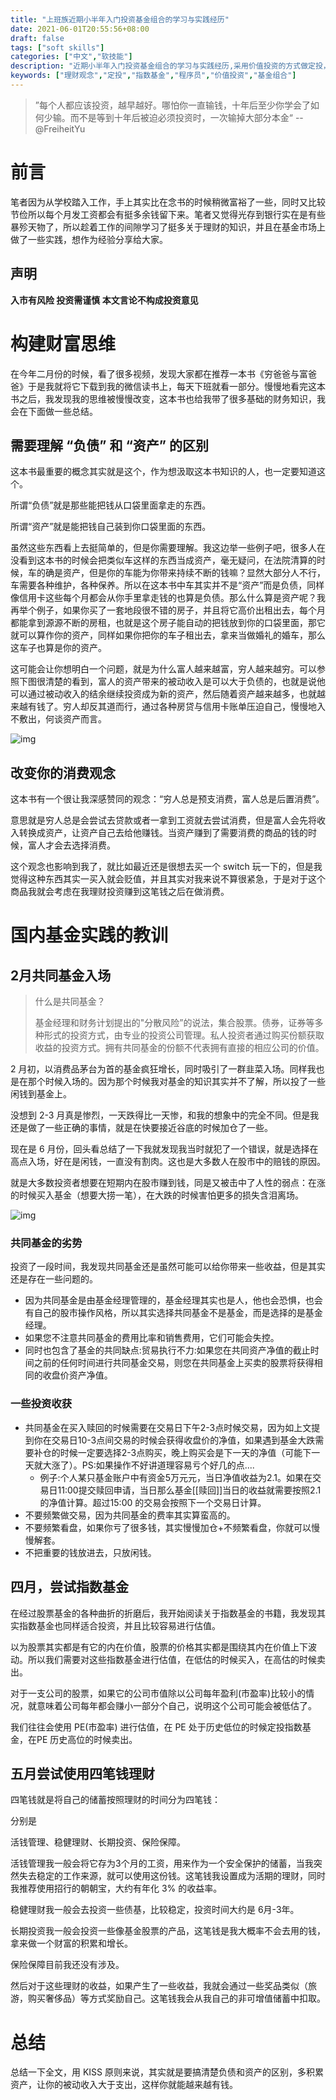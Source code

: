 ```yaml
---
title: "上班族近期小半年入门投资基金组合的学习与实践经历"
date: 2021-06-01T20:55:56+08:00
draft: false
tags: ["soft skills"]
categories: ["中文","软技能"]
description: "近期小半年入门投资基金组合的学习与实践经历,采用价值投资的方式做定投，本文会推荐一些价值投资的书籍与简单的策略和一些简单的理财观念。"
keywords: ["理财观念","定投","指数基金","程序员","价值投资","基金组合"]
---
```




>    ”每个人都应该投资，越早越好。哪怕你一直输钱，十年后至少你学会了如何少输。而不是等到十年后被迫必须投资时，一次输掉大部分本金“   --@FreiheitYu



# 前言



笔者因为从学校踏入工作，手上其实比在念书的时候稍微富裕了一些，同时又比较节俭所以每个月发工资都会有挺多余钱留下来。笔者又觉得光存到银行实在是有些暴殄天物了，所以趁着工作的间隙学习了挺多关于理财的知识，并且在基金市场上做了一些实践，想作为经验分享给大家。

## 声明

**入市有风险 投资需谨慎 本文言论不构成投资意见**



# 构建财富思维

在今年二月份的时候，看了很多视频，发现大家都在推荐一本书《穷爸爸与富爸爸》于是我就将它下载到我的微信读书上，每天下班就看一部分。慢慢地看完这本书之后，我发现我的思维被慢慢改变，这本书也给我带了很多基础的财务知识，我会在下面做一些总结。



## 需要理解 “负债” 和 “资产” 的区别

这本书最重要的概念其实就是这个，作为想汲取这本书知识的人，也一定要知道这个。

所谓“负债”就是那些能把钱从口袋里面拿走的东西。

所谓“资产”就是能把钱自己装到你口袋里面的东西。

虽然这些东西看上去挺简单的，但是你需要理解。我这边举一些例子吧，很多人在没看到这本书的时候会把类似车这样的东西当成资产，毫无疑问，在法院清算的时候，车的确是资产，但是你的车能为你带来持续不断的钱嘛？显然大部分人不行，车需要各种维护，各种保养。所以在这本书中车其实并不是“资产”而是负债，同样像信用卡这些每个月都会从你手里拿走钱的也算是负债。那么什么算是资产呢？我再举个例子，如果你买了一套地段很不错的房子，并且将它高价出租出去，每个月都能拿到源源不断的房租，也就是这个房子能自动的把钱放到你的口袋里面，那它就可以算作你的资产，同样如果你把你的车子租出去，拿来当做婚礼的婚车，那么这车子也算是你的资产。



这可能会让你想明白一个问题，就是为什么富人越来越富，穷人越来越穷。可以参照下图很清楚的看到，富人的资产带来的被动收入是可以大于负债的，也就是说他可以通过被动收入的结余继续投资成为新的资产，然后随着资产越来越多，也就越来越有钱了。穷人却反其道而行，通过各种房贷与信用卡账单压迫自己，慢慢地入不敷出，何谈资产而言。

![img](https://firebasestorage.googleapis.com/v0/b/firescript-577a2.appspot.com/o/imgs%2Fapp%2Fxiantang%2FgpwGr8bieT.png?alt=media&token=c6aee3cb-be92-4660-9fdd-dc375f988893)

## 改变你的消费观念

这本书有一个很让我深感赞同的观念：“穷人总是预支消费，富人总是后置消费”。

意思就是穷人总是会尝试去贷款或者一拿到工资就去尝试消费，但是富人会先将收入转换成资产，让资产自己去给他赚钱。当资产赚到了需要消费的商品的钱的时候，富人才会去选择消费。

这个观念也影响到我了，就比如最近还是很想去买一个 switch 玩一下的，但是我觉得这种东西其实一买入就会贬值，并且其实对我来说不算很紧急，于是对于这个商品我就会考虑在我理财投资赚到这笔钱之后在做消费。



# 国内基金实践的教训



## 2月共同基金入场

>  什么是共同基金？
>
> 基金经理和财务计划提出的"分散风险”的说法，集合股票。债券，证券等多种形式的投资方式，由专业的投资公司管理。私人投资者通过购买份额获取收益的投资方式。拥有共同基金的份额不代表拥有直接的相应公司的价值。



2 月初，以消费品茅台为首的基金疯狂增长，同时吸引了一群韭菜入场。同样我也是在那个时候入场的。因为那个时候我对基金的知识其实并不了解，所以投了一些闲钱到基金上。

没想到 2-3 月真是惨烈，一天跌得比一天惨，和我的想象中的完全不同。但是我还是做了一些正确的事情，就是在快要接近谷底的时候加仓了一些。

现在是 6 月份，回头看总结了一下我就发现我当时就犯了一个错误，就是选择在高点入场，好在是闲钱，一直没有割肉。这也是大多数人在股市中的赔钱的原因。

就是大多数投资者想要在短期内在股市赚到钱，同是又被击中了人性的弱点：在涨的时候买入基金（想要大捞一笔），在大跌的时候害怕更多的损失含泪离场。

![img](https://firebasestorage.googleapis.com/v0/b/firescript-577a2.appspot.com/o/imgs%2Fapp%2Fxiantang%2FwtTkviAe0f.png?alt=media&token=84f38dae-7347-4d42-bac3-e86f2b7f0786)

### 共同基金的劣势

投资了一段时间，我发现共同基金还是虽然可能可以给你带来一些收益，但是其实还是存在一些问题的。

* 因为共同基金是由基金经理管理的，基金经理其实也是人，他也会恐惧，也会有自己的股市操作风格，所以其实选择共同基金不是基金，而是选择的是基金经理。
* 如果您不注意共同基金的费用比率和销售费用，它们可能会失控。
* 同时也包含了基金的共同缺点:贸易执行不力:如果您在共同资产净值的截止时间之前的任何时间进行共同基金交易，则您在共同基金上买卖的股票将获得相同的收盘价资产净值。

### 一些投资收获

* 共同基金在买入赎回的时候需要在交易日下午2-3点时候交易，因为如上文提到你在交易日10-3点间交易的时候会获得收盘价的净值，如果遇到基金大跌需要补仓的时候一定要选择2-3点购买，晚上购买会是下一天的净值（可能下一天就大涨了）。PS:如果操作不好讲道理容易亏个好几的点....
  * 例子:个人某只基金账户中有资金5万元元，当日净值收益为2.1。如果在交易日11:00提交赎回申请，当日那么基金[[赎回]]当日的收益就需要按照2.1的净值计算。超过15:00 的交易会按照下一个交易日计算。
* 不要频繁做交易，因为共同基金的费率其实算蛮高的。
* 不要频繁看盘，如果你亏了很多钱，其实慢慢加仓+不频繁看盘，你就可以慢慢解套。
* 不把重要的钱放进去，只放闲钱。

## 四月，尝试指数基金

在经过股票基金的各种曲折的折磨后，我开始阅读关于指数基金的书籍，我发现其实指数基金也同样适合投资，并且比较容易进行估值。 

以为股票其实都是有它的内在价值，股票的价格其实都是围绕其内在价值上下波动。所以我们需要对这些指数基金进行估值，在低估的时候买入，在高估的时候卖出。

对于一支公司的股票，如果它的公司市值除以公司每年盈利(市盈率)比较小的情况，就意味着公司每年都会赚小一部分个自己，说明这个公司可能会被低估了。 

我们往往会使用 PE(市盈率) 进行估值，在 PE 处于历史低位的时候定投指数基金，在PE 历史高位的时候卖出。



## 五月尝试使用四笔钱理财

四笔钱就是将自己的储蓄按照理财的时间分为四笔钱：

分别是

活钱管理、稳健理财、长期投资、保险保障。

活钱管理我一般会将它存为3个月的工资，用来作为一个安全保护的储蓄，当我突然失去稳定的工作来源，就可以使用这份钱。这笔钱我设置成为活期的理财，同时我推荐使用招行的朝朝宝，大约有年化 3% 的收益率。

稳健理财我一般会去投资一些债基，比较稳定，投资时间大约是 6月-3年。

长期投资我一般会投资一些像基金股票的产品，这笔钱是我大概率不会去用的钱，拿来做一个财富的积累和增长。

保险保障目前我还没有涉及。



然后对于这些理财的收益，如果产生了一些收益，我就会通过一些奖品类似（旅游，购买奢侈品）等方式奖励自己。这笔钱我会从我自己的非可增值储蓄中扣取。



# 总结

总结一下全文，用 KISS 原则来说，其实就是要搞清楚负债和资产的区别，多积累资产，让你的被动收入大于支出，这样你就能越来越有钱。 